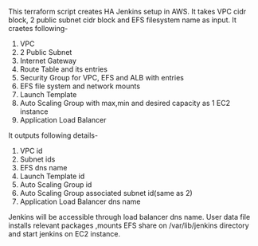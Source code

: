 This terraform script creates HA Jenkins setup in AWS.
It takes VPC cidr block, 2 public subnet cidr block and EFS filesystem name as input. It craetes following-

1. VPC
2. 2 Public Subnet
3. Internet Gateway
4. Route Table and its entries
5. Security Group for VPC, EFS and ALB with entries
6. EFS file system and network mounts
7. Launch Template
8. Auto Scaling Group with max,min and desired capacity as 1 EC2 instance
9. Application Load Balancer

It outputs following details-

1. VPC id
2. Subnet ids
3. EFS dns name
4. Launch Template id
5. Auto Scaling Group id
6. Auto Scaling Group associated subnet id(same as 2)
7. Application Load Balancer dns name

Jenkins will be accessible through load balancer dns name. User data file installs relevant packages ,mounts EFS share on /var/lib/jenkins directory and start jenkins on EC2 instance.

